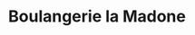 ---
title: "Boulangerie la Madone"
url: /monthureux-sur-saone/boulangerie-la-madone/
shop: boulangerie
---